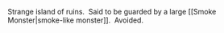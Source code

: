 Strange island of ruins.  Said to be guarded by a large [[Smoke Monster|smoke-like monster]].  Avoided.

